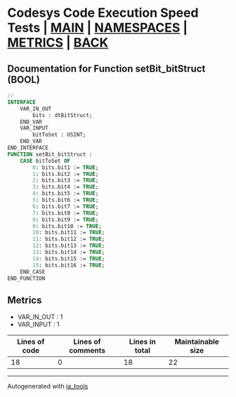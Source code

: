 # Codesys Code Execution Speed Tests | [MAIN] | [NAMESPACES] | [METRICS] | [BACK]  

## Documentation for Function setBit_bitStruct (BOOL)  

```pascal
//  
INTERFACE
    VAR_IN_OUT 
        bits : dtBitStruct;
    END_VAR
    VAR_INPUT 
        bitToSet : USINT;
    END_VAR
END_INTERFACE
FUNCTION setBit_bitStruct :
    CASE bitToSet OF
    	0: bits.bit1 := TRUE;
    	1: bits.bit2 := TRUE;
    	2: bits.bit3 := TRUE;
    	3: bits.bit4 := TRUE;
    	4: bits.bit5 := TRUE;
    	5: bits.bit6 := TRUE;
    	6: bits.bit7 := TRUE;
    	7: bits.bit8 := TRUE;
    	8: bits.bit9 := TRUE;
    	9: bits.bit10 := TRUE;
    	10: bits.bit11 := TRUE;
    	11: bits.bit12 := TRUE;
    	12: bits.bit13 := TRUE;
    	13: bits.bit14 := TRUE;
    	14: bits.bit15 := TRUE;
    	15: bits.bit16 := TRUE;
    END_CASE
END_FUNCTION
```

## Metrics  

- VAR_IN_OUT : 1
- VAR_INPUT : 1

| Lines of code | Lines of comments | Lines in total | Maintainable size |
| ------------- | ----------------- | -------------- | ----------------- |
| 18 |0 |18 | 22 |

---
Autogenerated with [ia_tools](https://github.com/tkucic/ia_tools)  

[MAIN]: ../../../../index_st.md
[NAMESPACES]: ../../nsList_st.md
[METRICS]: ../../../metrics_st.md
[BACK]: ../nsMain_st.md
